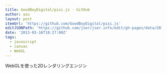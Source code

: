 ```yaml
---
title: GoodBoyDigital/pixi.js · GitHub
author: azu
layout: post
itemUrl: 'https://github.com/GoodBoyDigital/pixi.js'
editJSONPath: 'https://github.com/jser/jser.info/edit/gh-pages/data/2013/03/index.json'
date: '2013-03-16T18:27:00Z'
tags:
  - javascript
  - canvas
  - WebGL
---
```

WebGLを使った2Dレンダリングエンジン
